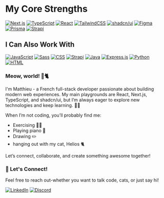 # My Core Strengths
[![Next.js](https://img.shields.io/badge/Next.js-black?logo=next.js&logoColor=white&style=for-the-badge)](#)
[![TypeScript](https://img.shields.io/badge/TypeScript-3178C6?logo=typescript&logoColor=fff&style=for-the-badge)](#)
[![React](https://img.shields.io/badge/React-%2320232a.svg?logo=react&logoColor=%2361DAFB&style=for-the-badge)](#)
[![TailwindCSS](https://img.shields.io/badge/Tailwind%20CSS-%2338B2AC.svg?logo=tailwind-css&logoColor=white&style=for-the-badge)](#)
[![shadcn/ui](https://img.shields.io/badge/shadcn%2Fui-000?logo=shadcnui&logoColor=fff&style=for-the-badge)](#)
[![Figma](https://img.shields.io/badge/Figma-F24E1E?logo=figma&logoColor=white&style=for-the-badge)](#)
[![Prisma](https://img.shields.io/badge/Prisma-2D3748?logo=prisma&logoColor=white&style=for-the-badge)](#)
[![Strapi](https://img.shields.io/badge/Strapi-%232E7EEA.svg?logo=strapi&logoColor=white&style=for-the-badge)](#)

## I Can Also Work With
[![JavaScript](https://img.shields.io/badge/JavaScript-F7DF1E?logo=javascript&logoColor=000)](#) 
[![Sass](https://img.shields.io/badge/Sass-C69?logo=sass&logoColor=fff)](#)
[![CSS](https://img.shields.io/badge/CSS-1572B6?logo=css3&logoColor=fff)](#) 
[![Strapi](https://img.shields.io/badge/Strapi-%232E7EEA.svg?logo=strapi&logoColor=white)](#)
[![Java](https://img.shields.io/badge/Java-%23ED8B00.svg?logo=openjdk&logoColor=white)](#) 
[![Express.js](https://img.shields.io/badge/Express.js-%23404d59.svg?logo=express&logoColor=%2361DAFB)](#)
[![Python](https://img.shields.io/badge/Python-3776AB?logo=python&logoColor=fff)](#)
[![HTML](https://img.shields.io/badge/HTML-%23E34F26.svg?logo=html5&logoColor=white)](#)
<br>

### Meow, world! 👋🐈

I'm Matthieu - a French full-stack developer passionate about building modern web experiences.
My main playgrounds are React, Next.js, TypeScript, and shadcn/ui, but I’m always eager to explore new technologies and keep learning. :student:

When I’m not coding, you’ll probably find me:
  - Exercising 🏃‍♂️
  - Playing piano 🎹
  - Drawing ✏️
  - hanging out with my cat, Helios 🐈

Let’s connect, collaborate, and create something awesome together!

### 💭 Let's Connect!

Feel free to reach out-whether you want to talk code, cats, or just say hi!
<br>

[![LinkedIn](https://img.shields.io/badge/LinkedIn-%230077B5.svg?logo=linkedin&logoColor=white)](https://linkedin.com/in/matthieu-ribeyrolles) 
[![Discord](https://img.shields.io/badge/Discord-%237289DA.svg?logo=discord&logoColor=white)](https://discord.com/users/396647922785320960/) 


